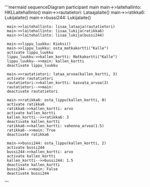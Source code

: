 '''mermaid
 sequenceDiagram
     participant main
     main->>laitehallinto: HKLLaitehallinto()
     main->>rautatietori: Lataajalaite()
     main->>ratikka6: Lukijalaite()
     main->>bussi244: Lukijalaite()

     main->>laitehallinto: lisaa_lataaja(rautatietori)
     main->>laitehallinto: lisaa_lukija(ratikka6)
     main->>laitehallinto: lisaa_lukija(bussi244)

     main->>lippu_luukku: Kioksi()
     main->>lippu_luukku: osta_matkakortti("Kalle")
     activate lippu_luukku
     lippu_luukku->>kallen_kortti: Matkakortti("Kalle")
     lippu_luukku-->>main: kallen_kortti
     deactivate lippu_luukku

     main->>rautatietori: lataa_arvoa(kallen_kortti, 3)
     activate rautatietori
     rautatietori->>kallen_kortti: kasvata_arvoa(3)
     rautatietori-->>main: 
     deactivate rautatietori

     main->>ratikka6: osta_lippu(kallen_kortti, 0)
     activate ratikka6
     ratikka6->>kallen_kortti: arvo
     activate kallen_kortti
     kallen_kortti-->>ratikka6: 3
     deactivate kallen_kortti
     ratikka6->>kallen_kortti: vahenna_arvoa(1.5)
     ratikka6-->>main: True
     deactivate ratikka6

     main->>bussi244: osta_lippu(kallen_kortti, 2)
     activate bussi244
     bussi244->>kallen_kortti: arvo
     activate kallen_kortti
     kallen_kortti-->>bussi244: 1.5
     deactivate kallen_kortti
     bussi244-->>main: False
     deactivate bussi244
'''


